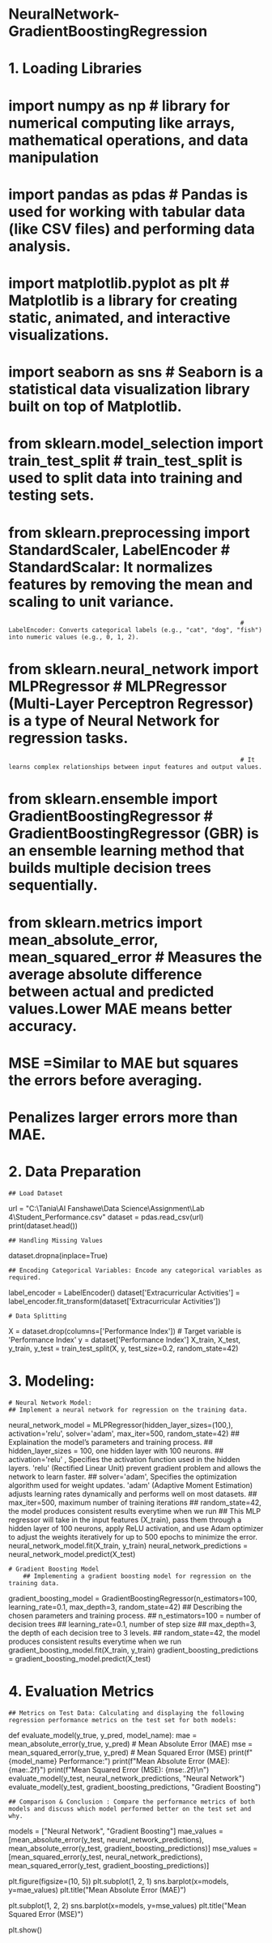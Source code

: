 # NeuralNetwork-GradientBoostingRegression


# 1. Loading Libraries
# import numpy as np                                                  # library for numerical computing like arrays, mathematical operations, and data manipulation
# import pandas as pdas                                               # Pandas is used for working with tabular data (like CSV files) and performing data analysis.
# import matplotlib.pyplot as plt                                     # Matplotlib is a library for creating static, animated, and interactive visualizations.    
# import seaborn as sns                                               # Seaborn is a statistical data visualization library built on top of Matplotlib.
# from sklearn.model_selection import train_test_split                # train_test_split is used to split data into training and testing sets.
# from sklearn.preprocessing import StandardScaler, LabelEncoder      # StandardScalar: It normalizes features by removing the mean and scaling to unit variance. 
                                                                    # LabelEncoder: Converts categorical labels (e.g., "cat", "dog", "fish") into numeric values (e.g., 0, 1, 2).
# from sklearn.neural_network import MLPRegressor                     # MLPRegressor (Multi-Layer Perceptron Regressor) is a type of Neural Network for regression tasks.
                                                                    # It learns complex relationships between input features and output values.
# from sklearn.ensemble import GradientBoostingRegressor              # GradientBoostingRegressor (GBR) is an ensemble learning method that builds multiple decision trees sequentially. 
# from sklearn.metrics import mean_absolute_error, mean_squared_error # Measures the average absolute difference between actual and predicted values.Lower MAE means better accuracy.
# MSE =Similar to MAE but squares the errors before averaging.
# Penalizes larger errors more than MAE.


# 2. Data Preparation
    ## Load Dataset 
url = "C:\Tania\AI Fanshawe\Data Science\Assignment\Lab 4\Student_Performance.csv"
dataset = pdas.read_csv(url)
print(dataset.head())

    ## Handling Missing Values
dataset.dropna(inplace=True)

    ## Encoding Categorical Variables: Encode any categorical variables as required.
label_encoder = LabelEncoder()
dataset['Extracurricular Activities'] = label_encoder.fit_transform(dataset['Extracurricular Activities'])

    # Data Splitting
X = dataset.drop(columns=['Performance Index'])  # Target variable is 'Performance Index'
y = dataset['Performance Index']
X_train, X_test, y_train, y_test = train_test_split(X, y, test_size=0.2, random_state=42)

# 3. Modeling:  
    # Neural Network Model: 
    ## Implement a neural network for regression on the training data.
neural_network_model = MLPRegressor(hidden_layer_sizes=(100,), activation='relu', solver='adam', max_iter=500, random_state=42)
    ## Explaination the model’s parameters and training process.
        ## hidden_layer_sizes = 100, one hidden layer with 100 neurons.
        ## activation='relu' , Specifies the activation function used in the hidden layers. 'relu' (Rectified Linear Unit) prevent gradient problem and allows the network to learn faster.
        ## solver='adam', Specifies the optimization algorithm used for weight updates. 'adam' (Adaptive Moment Estimation) adjusts learning rates dynamically and performs well on most datasets.
        ## max_iter=500, maximum number of training iterations 
        ## random_state=42, the model produces consistent results everytime when we run
        ## This MLP regressor will take in the input features (X_train), pass them through a hidden layer of 100 neurons, apply ReLU activation, and use Adam optimizer to adjust the weights iteratively for up to 500 epochs to minimize the error.    
neural_network_model.fit(X_train, y_train)
neural_network_predictions = neural_network_model.predict(X_test)
 
    # Gradient Boosting Model
        ## Implementing a gradient boosting model for regression on the training data. 
gradient_boosting_model = GradientBoostingRegressor(n_estimators=100, learning_rate=0.1, max_depth=3, random_state=42)
        ## Describing the chosen parameters and training process.
            ## n_estimators=100 = number of decision trees
            ## learning_rate=0.1, number of step size 
            ## max_depth=3,  the depth of each decision tree to 3 levels.
            ## random_state=42, the model produces consistent results everytime when we run
gradient_boosting_model.fit(X_train, y_train)
gradient_boosting_predictions = gradient_boosting_model.predict(X_test)

# 4. Evaluation Metrics
    ## Metrics on Test Data: Calculating and displaying the following regression performance metrics on the test set for both models: 
def evaluate_model(y_true, y_pred, model_name):
    mae = mean_absolute_error(y_true, y_pred)   # Mean Absolute Error (MAE)
    mse = mean_squared_error(y_true, y_pred)    # Mean Squared Error (MSE)
    print(f"{model_name} Performance:")
    print(f"Mean Absolute Error (MAE): {mae:.2f}")
    print(f"Mean Squared Error (MSE): {mse:.2f}\n") 
evaluate_model(y_test, neural_network_predictions, "Neural Network")
evaluate_model(y_test, gradient_boosting_predictions, "Gradient Boosting")

    ## Comparison & Conclusion : Compare the performance metrics of both models and discuss which model performed better on the test set and why. 
models = ["Neural Network", "Gradient Boosting"]
mae_values = [mean_absolute_error(y_test, neural_network_predictions), mean_absolute_error(y_test, gradient_boosting_predictions)]
mse_values = [mean_squared_error(y_test, neural_network_predictions), mean_squared_error(y_test, gradient_boosting_predictions)]

plt.figure(figsize=(10, 5))
plt.subplot(1, 2, 1)
sns.barplot(x=models, y=mae_values)
plt.title("Mean Absolute Error (MAE)")

plt.subplot(1, 2, 2)
sns.barplot(x=models, y=mse_values)
plt.title("Mean Squared Error (MSE)")

plt.show()

 

